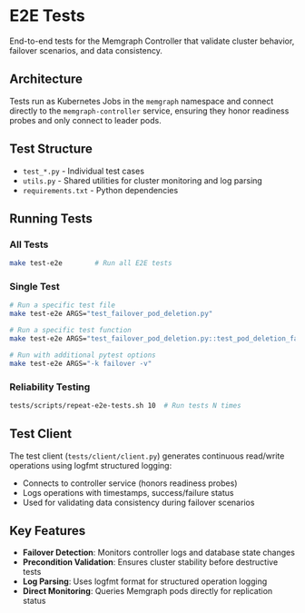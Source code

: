 # E2E Tests

End-to-end tests for the Memgraph Controller that validate cluster behavior, failover scenarios, and data consistency.

## Architecture

Tests run as Kubernetes Jobs in the `memgraph` namespace and connect directly to the `memgraph-controller` service, ensuring they honor readiness probes and only connect to leader pods.

## Test Structure

- `test_*.py` - Individual test cases
- `utils.py` - Shared utilities for cluster monitoring and log parsing
- `requirements.txt` - Python dependencies

## Running Tests

### All Tests
```bash
make test-e2e        # Run all E2E tests
```

### Single Test
```bash
# Run a specific test file
make test-e2e ARGS="test_failover_pod_deletion.py"

# Run a specific test function
make test-e2e ARGS="test_failover_pod_deletion.py::test_pod_deletion_failover"

# Run with additional pytest options
make test-e2e ARGS="-k failover -v"
```

### Reliability Testing
```bash
tests/scripts/repeat-e2e-tests.sh 10  # Run tests N times
```

## Test Client

The test client (`tests/client/client.py`) generates continuous read/write operations using logfmt structured logging:
- Connects to controller service (honors readiness probes)
- Logs operations with timestamps, success/failure status
- Used for validating data consistency during failover scenarios

## Key Features

- **Failover Detection**: Monitors controller logs and database state changes
- **Precondition Validation**: Ensures cluster stability before destructive tests
- **Log Parsing**: Uses logfmt format for structured operation logging
- **Direct Monitoring**: Queries Memgraph pods directly for replication status